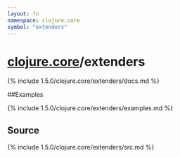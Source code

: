 ```yaml
---
layout: fn
namespace: clojure.core
symbol: "extenders"
---
```


# [clojure.core](../)/extenders

{% include 1.5.0/clojure.core/extenders/docs.md %}

##Examples

{% include 1.5.0/clojure.core/extenders/examples.md %}
## Source
{% include 1.5.0/clojure.core/extenders/src.md %}

